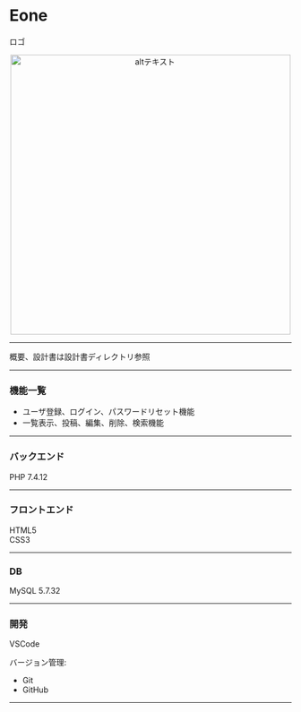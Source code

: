 # Eone

ロゴ
<p align="center">
  <img src="https://user-images.githubusercontent.com/92156290/136860699-80986928-0703-4784-94e3-6b8429522422.png" alt="altテキスト" width="500px">
</p>

---
概要、設計書は設計書ディレクトリ参照

---
### 機能一覧
* ユーザ登録、ログイン、パスワードリセット機能
* 一覧表示、投稿、編集、削除、検索機能

---
### バックエンド
PHP 7.4.12

---
### フロントエンド
HTML5 <br/>
CSS3 <br/>

---
### DB
MySQL 5.7.32

---
### 開発
VSCode<br/>

バージョン管理:<br/>
* Git
* GitHub

---
